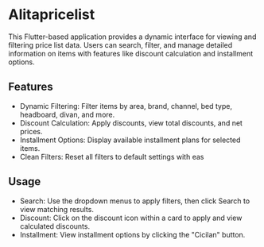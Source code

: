 # Alitapricelist

This Flutter-based application provides a dynamic interface for viewing and filtering price list data. Users can search, filter, and manage detailed information on items with features like discount calculation and installment options.

## Features

- Dynamic Filtering: Filter items by area, brand, channel, bed type, headboard, divan, and more.
- Discount Calculation: Apply discounts, view total discounts, and net prices.
- Installment Options: Display available installment plans for selected items.
- Clean Filters: Reset all filters to default settings with eas

## Usage

- Search: Use the dropdown menus to apply filters, then click Search to view matching results.
- Discount: Click on the discount icon within a card to apply and view calculated discounts.
- Installment: View installment options by clicking the "Cicilan" button.
